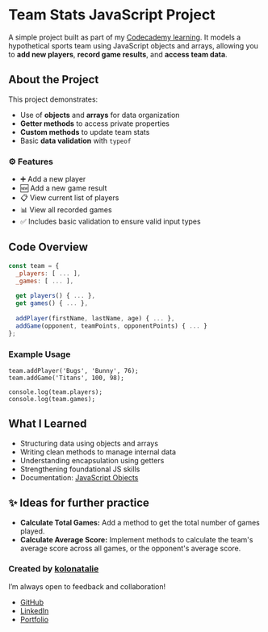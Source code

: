 # Team Stats JavaScript Project

A simple project built as part of my [Codecademy learning](https://www.codecademy.com/learn/introduction-to-javascript). It models a hypothetical sports team using JavaScript objects and arrays, allowing you to **add new players**, **record game results**, and **access team data**.

## About the Project

This project demonstrates:

- Use of **objects** and **arrays** for data organization  
- **Getter methods** to access private properties  
- **Custom methods** to update team stats  
- Basic **data validation** with `typeof`

### ⚙️ Features

- ➕ Add a new player  
- 🆕 Add a new game result  
- 📋 View current list of players  
- 📊 View all recorded games 
- ✅ Includes basic validation to ensure valid input types 


## Code Overview

```js
const team = {
  _players: [ ... ],
  _games: [ ... ],
  
  get players() { ... },
  get games() { ... },
  
  addPlayer(firstName, lastName, age) { ... },
  addGame(opponent, teamPoints, opponentPoints) { ... }
};
```
### Example Usage
```
team.addPlayer('Bugs', 'Bunny', 76);
team.addGame('Titans', 100, 98);

console.log(team.players);
console.log(team.games);
```

## What I Learned

- Structuring data using objects and arrays
- Writing clean methods to manage internal data
- Understanding encapsulation using getters
- Strengthening foundational JS skills
- Documentation: [JavaScript Objects](https://developer.mozilla.org/en-US/docs/Web/JavaScript/Reference/Global_Objects/Object)


## ✨ Ideas for further practice

* **Calculate Total Games:** Add a method to get the total number of games played.
* **Calculate Average Score:** Implement methods to calculate the team's average score across all games, or the opponent's average score.


### Created by [kolonatalie](https://github.com/kolonatalie)
I’m always open to feedback and collaboration!

* [GitHub](https://github.com/kolonatalie)
* [LinkedIn](https://www.linkedin.com/in/kolonatalie/)
* [Portfolio](https://kolonatalie.github.io/portfolio/)

